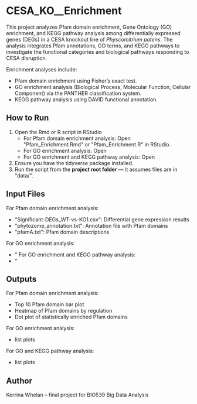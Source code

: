 # CESA_KO__Enrichment

This project analyzes Pfam domain enrichment, Gene Ontology (GO) enrichment, and KEGG pathway analysis among differentially expressed genes (DEGs) in a CESA knockout line of *Physcomitrium patens*. The analysis integrates Pfam annotations, GO terms, and KEGG pathways to investigate the functional categories and biological pathways responding to CESA disruption.

Enrichment analyses include:

- Pfam domain enrichment using Fisher’s exact test.
- GO enrichment analysis (Biological Process, Molecular Function, Cellular Component) via the PANTHER classification system.
- KEGG pathway analysis using DAVID functional annotation.


## How to Run

1. Open the Rmd or R script in RStudio
   - For Pfam domain enrichment analysis: Open "Pfam_Enrichment.Rmd" or "Pfam_Enrichment.R" in RStudio.
   - For GO enrichment analysis: Open
   - For GO enrichment and KEGG pathway analysis: Open
2. Ensure you have the tidyverse package installed.
3. Run the script from the **project root folder** — it assumes files are in "data/".

## Input Files

For Pfam domain enrichment analysis:
- "Significant-DEGs_WT-vs-KO1.csv": Differential gene expression results
- "phytozome_annotation.txt": Annotation file with Pfam domains
- "pfamA.txt": Pfam domain descriptions

For GO enrichment analysis:
- "
For GO enrichment and KEGG pathway analysis:
- "

## Outputs

For Pfam domain enrichment analysis:
- Top 10 Pfam domain bar plot
- Heatmap of Pfam domains by regulation
- Dot plot of statistically enriched Pfam domains

For GO enrichment analysis:
- list plots

For GO and KEGG pathway analysis:
- list plots

## Author

Kerrina Whelan – final project for BIO539 Big Data Analysis


